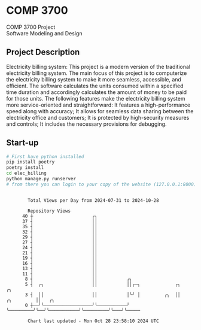 # COMP 3700
COMP 3700 Project  
Software Modeling and Design
## Project Description
Electricity billing system: This project is a modern version of the traditional electricity billing system. The main focus of this project is to computerize the electricity billing system to make it more seamless, accessible, and efficient. The software calculates the units consumed within a specified time duration and accordingly calculates the amount of money to be paid for those units. The following features make the electricity billing system more service-oriented and straightforward: It features a high-performance speed along with accuracy; It allows for seamless data sharing between the electricity office and customers; It is protected by high-security measures and controls; It includes the necessary provisions for debugging.

## Start-up
```bash
# First have python installed
pip install poetry
poetry install
cd elec_billing
python manage.py runserver
# from there you can login to your copy of the website (127.0.0.1:8000), default creds are admin/admin
```

```

        Total Views per Day from 2024-07-31 to 2024-10-28

        Repository Views
      40 ┼                      ╭╮
      37 ┤                      ││
      35 ┤                      ││
      32 ┤                      ││
      29 ┤                      ││
      27 ┤                      ││
      24 ┤                      ││
      21 ┤                      ││
      19 ┤                      ││
      16 ┤                      ││
      13 ┤                      ││
      11 ┤                      ││
       8 ┤                      ││           ╭╮
       5 ┤  ╭╮                  ││           ││╭─╮             ╭╮                      ╭╮
       3 ┤  ││                  ││           │╰╯ │         ╭╮  ││           ╭╮         ││   ╭╮
       0 ┼──╯╰──────────────────╯╰───────────╯   ╰─────────╯╰──╯╰───────────╯╰─────────╯╰───╯╰─────

        Chart last updated - Mon Oct 28 23:58:10 2024 UTC
        
```
